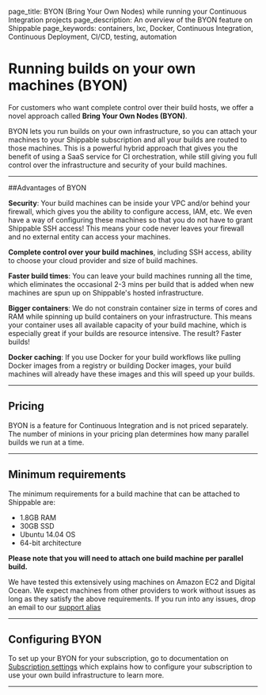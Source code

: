 page_title: BYON (Bring Your Own Nodes) while running your Continuous Integration projects
page_description: An overview of the BYON feature on Shippable
page_keywords: containers, lxc, Docker, Continuous Integration, Continuous Deployment, CI/CD, testing, automation

# Running builds on your own machines (BYON)
For customers who want complete control over their build hosts, we offer a novel approach called **Bring Your Own Nodes (BYON)**.

BYON lets you run builds on your own infrastructure, so you can attach your machines to your Shippable subscription and all your builds are routed to those machines. This is a powerful hybrid approach that gives you the benefit of using a SaaS service for CI orchestration, while still giving you full control over the infrastructure and security of your build machines.

---

##Advantages of BYON  

**Security**: Your build machines can be inside your VPC and/or behind your firewall, which  gives you the ability to configure access, IAM, etc. We even have a way of configuring these machines so that you do not have to grant Shippable SSH access! This means your code never leaves your firewall and no external entity can access your machines.

**Complete control over your build machines**, including SSH access, ability to choose your cloud provider and size of build machines.

**Faster build times**: You can leave your build machines running all the time, which eliminates the occasional 2-3 mins per build that is added when new machines are spun up on Shippable's hosted infrastructure.

**Bigger containers**: We do not constrain container size in terms of cores and RAM while spinning up build containers on your infrastructure. This means your container uses all available capacity of your build machine, which is especially great if your builds are resource intensive. The result? Faster builds!

**Docker caching**: If you use Docker for your build workflows like pulling Docker images from a registry or building Docker images, your build machines will already have these images and this will speed up your builds.

---

## Pricing
BYON is a feature for Continuous Integration and is not priced separately. The number of minions in your pricing plan determines how many parallel builds we run at a time.

---

## Minimum requirements
The minimum requirements for a build machine that can be attached to Shippable are:

* 1.8GB RAM
* 30GB SSD
* Ubuntu 14.04 OS
* 64-bit architecture

**Please note that you will need to attach one build machine per parallel build.**

We have tested this extensively using machines on Amazon EC2 and Digital Ocean. We expect machines from other providers to work without issues as long as they satisfy the above requirements. If you run into any issues, drop an email to our [support alias](mailto:support@shippable.com)

---

## Configuring BYON
To set up your BYON for your subscription, go to documentation on [Subscription settings](/navigatingUI/subscriptions/settings/#Nodes) which explains how to configure your subscription to use your own build infrastructure to learn more.

---
